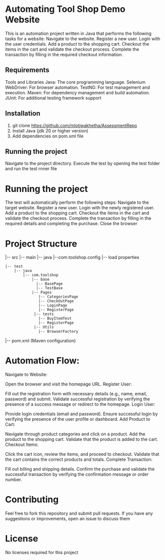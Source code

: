 # Automating Tool Shop Demo Website
This is an automation project written in Java that performs the following tasks for a website:
Navigate to the website.
Register a new user.
Login with the user credentials.
Add a product to the shopping cart.
Checkout the items in the cart and validate the checkout process.
Complete the transaction by filling in the required checkout information. 

## Requirements
Tools and Libraries
Java: The core programming language.
Selenium WebDriver: For browser automation.
TestNG: For test management and execution.
Maven: For dependency management and build automation.
JUnit: For additional testing framework support

## Installation
1. git clone https://github.com/mlotjwakhetha/AssessmentRepo
2. Install Java (jdk 20 or higher version)
3. Add dependencies on pom.xml file

## Running the project
Navigate to the project directory.
Execute the test by opening the test folder and run the test rnner file

# Running the project
The test will automatically perform the following steps:
Navigate to the target website.
Register a new user.
Login with the newly registered user.
Add a product to the shopping cart.
Checkout the items in the cart and validate the checkout process.
Complete the transaction by filling in the required details and completing the purchase.
Close the browser 

# Project Structure

|-- src
    |-- main
        |-- java
            |--com.toolshop.config
                |-- load properties
                
    |-- test
        |-- java
            |-- com.toolshop
                |-- base 
                  |-- BasePage
                  |-- TestBase
                |-- Pages
                   |-- CategoriesPage
                   |-- CheckOutPage
                   |-- LoginPage
                   |-- RegisterPage
                 |-- tests
                   |-- BuyItemTest
                   |-- RegisterPage
                 |-- Utils
                   |-- BrowserFactory
|-- pom.xml (Maven configuration)

# Automation Flow:
Navigate to Website:

Open the browser and visit the homepage URL.
Register User:

Fill out the registration form with necessary details (e.g., name, email, password) and submit.
Validate successful registration by verifying the presence of a success message or redirect to the homepage.
Login User:

Provide login credentials (email and password).
Ensure successful login by verifying the presence of the user profile or dashboard.
Add Product to Cart:

Navigate through product categories and click on a product.
Add the product to the shopping cart.
Validate that the product is added to the cart.
Checkout Items:

Click the cart icon, review the items, and proceed to checkout.
Validate that the cart contains the correct products and totals.
Complete Transaction:

Fill out billing and shipping details.
Confirm the purchase and validate the successful transaction by verifying the confirmation message or order number.

# Contributing
Feel free to fork this repository and submit pull requests. If you have any suggestions or improvements, open an issue to discuss them

# License
No licenses required for this project






